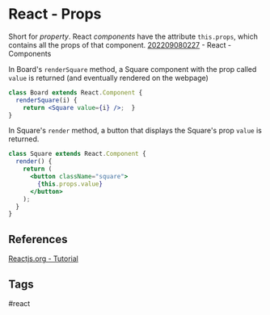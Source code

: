 # React - Props 

Short for *property*. React *components* have the attribute `this.props`, which contains all the props of that component. [202209080227](../202209080227) - React - Components

In Board's `renderSquare` method, a Square component with the prop called `value` is returned (and eventually rendered on the webpage)
```jsx
class Board extends React.Component {
  renderSquare(i) {
    return <Square value={i} />;  }
}
```
In Square's `render` method, a button that displays the Square's prop `value` is returned.
```jsx
class Square extends React.Component {
  render() {
    return (
      <button className="square">
        {this.props.value}
      </button>
    );
  }
}
```

## References
[Reactjs.org - Tutorial](https://reactjs.org/tutorial/tutorial.html#overview)

## Tags
#react
